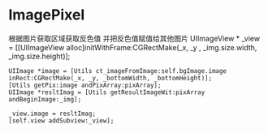 # ImagePixel
根据图片获取区域获取反色值 并把反色值赋值给其他图片
    UIImageView * _view = [[UIImageView alloc]initWithFrame:CGRectMake(_x,  _y , _img.size.width, _img.size.height)];
    
    UIImage *image = [Utils ct_imageFromImage:self.bgImage.image inRect:CGRectMake(_x, _y, _bottomWidth, _bottomHeight)];
    [Utils getPix:image andPixArray:pixArray];
    UIImage *resltImag = [Utils getResultImageWit:pixArray andBeginImage:_img];
    
    _view.image = resltImag;
    [self.view addSubview:_view];
